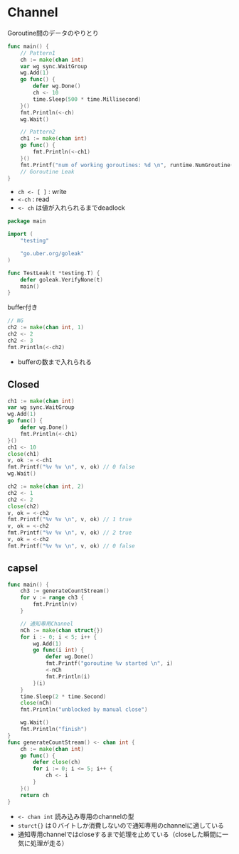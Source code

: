 # Channel

Goroutine間のデータのやりとり
```go
func main() {
    // Pattern1
    ch := make(chan int)
    var wg sync.WaitGroup
    wg.Add(1)
    go func() {
        defer wg.Done()
        ch <- 10
        time.Sleep(500 * time.Millisecond)
    }()
    fmt.Println(<-ch)
    wg.Wait()

    // Pattern2
    ch1 := make(chan int)
    go func() {
        fmt.Println(<-ch1)
    }()
    fmt.Printf("num of working goroutines: %d \n", runtime.NumGroutine())
    // Goroutine Leak
}
```
- `ch <- [ ]` : write
- `<-ch` : read
- `<- ch` は値が入れられるまでdeadlock 
```go
package main

import (
    "testing"

    "go.uber.org/goleak"
)

func TestLeak(t *testing.T) {
    defer goleak.VerifyNone(t)
    main()
}
```
buffer付き
```go
// NG
ch2 := make(chan int, 1)
ch2 <- 2
ch2 <- 3
fmt.Println(<-ch2)
```
- bufferの数まで入れられる

## Closed
```go
ch1 := make(chan int)
var wg sync.WaitGroup
wg.Add(1)
go func() {
    defer wg.Done()
    fmt.Println(<-ch1)
}()
ch1 <- 10
close(ch1)
v, ok := <-ch1
fmt.Printf("%v %v \n", v, ok) // 0 false
wg.Wait()

ch2 := make(chan int, 2)
ch2 <- 1
ch2 <- 2
close(ch2)
v, ok = <-ch2
fmt.Printf("%v %v \n", v, ok) // 1 true
v, ok = <-ch2
fmt.Printf("%v %v \n", v, ok) // 2 true
v, ok = <-ch2
fmt.Printf("%v %v \n", v, ok) // 0 false
```

## capsel
```go
func main() {
    ch3 := generateCountStream()
    for v := range ch3 {
        fmt.Println(v)
    }

    // 通知専用Channel
    nCh := make(chan struct{})
    for i :- 0; i < 5; i++ {
        wg.Add(1)
        go func(i int) {
            defer wg.Done()
            fmt.Printf("goroutine %v started \n", i)
            <-nCh
            fmt.Println(i)
        }(i)
    }
    time.Sleep(2 * time.Second)
    close(nCh)
    fmt.Println("unblocked by manual close")

    wg.Wait()
    fmt.Println("finish")
}
func generateCountStream() <- chan int {
    ch := make(chan int)
    go func() {
        defer close(ch)
        for i := 0; i <= 5; i++ {
            ch <- i
        }
    }()
    return ch
}
```
- `<- chan int` 読み込み専用のchannelの型
- `sturct{}` は０バイトしか消費しないので通知専用のchannelに適している
- 通知専用channelではcloseするまで処理を止めている（closeした瞬間に一気に処理が走る）
